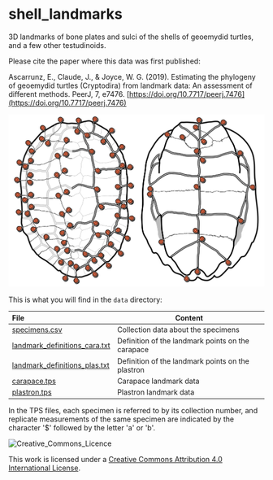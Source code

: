 # shell_landmarks

3D landmarks of bone plates and sulci of the shells of geoemydid turtles, and a few other testudinoids.

Please cite the paper where this data was first published:

Ascarrunz, E., Claude, J., & Joyce, W. G. (2019). Estimating the phylogeny of geoemydid turtles (Cryptodira) from landmark data: An assessment of different methods. PeerJ, 7, e7476. [https://doi.org/10.7717/peerj.7476](https://doi.org/10.7717/peerj.7476)

![landmarks](landmarks.png)

This is what you will find in the `data` directory:

| File                                                                | Content                                           |
| :------------------------------------------------------------------ | ------------------------------------------------- |
| [specimens.csv](data/specimens.csv)                                 | Collection data about the specimens               |
| [landmark_definitions_cara.txt](data/landmark_definitions_cara.txt) | Definition of the landmark points on the carapace |
| [landmark_definitions_plas.txt](data/landmark_definitions_plas.txt) | Definition of the landmark points on the plastron |
| [carapace.tps](data/carapace.tps)                                   | Carapace landmark data                            |
| [plastron.tps](data/plastron.tps)                                   | Plastron landmark data                            |

In the TPS files, each specimen is referred to by its collection number, and replicate measurements of the same specimen are indicated by the character '$' followed by the letter 'a' or 'b'.

![Creative_Commons_Licence](https://i.creativecommons.org/l/by/4.0/88x31.png)

This work is licensed under a [Creative Commons Attribution 4.0 International License](http://creativecommons.org/licenses/by/4.0/).